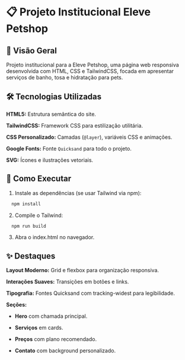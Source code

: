 
# 📋 Projeto Institucional Eleve Petshop

## 🚀 Visão Geral

Projeto institucional para a Eleve Petshop, uma página web responsiva desenvolvida com HTML, CSS e TailwindCSS, focada em apresentar serviços de banho, tosa e hidratação para pets.

## 🛠️ Tecnologias Utilizadas

**HTML5:** Estrutura semântica do site.

**TailwindCSS:** Framework CSS para estilização utilitária.

**CSS Personalizado:** Camadas (`@layer`), variáveis CSS e animações.

**Google Fonts:** Fonte `Quicksand` para todo o projeto.

**SVG:** Ícones e ilustrações vetoriais.


## 🔧 Como Executar

1. Instale as dependências (se usar Tailwind via npm):
```bash
  npm install
```

2. Compile o Tailwind:
```bash
  npm run build
```

3. Abra o index.html no navegador.
    
## ✨ Destaques
**Layout Moderno:** Grid e flexbox para organização responsiva.

**Interações Suaves:** Transições em botões e links.

**Tipografia:** Fontes Quicksand com tracking-widest para legibilidade.

**Seções:**

- **Hero** com chamada principal.

- **Serviços** em cards.

- **Preços** com plano recomendado.

- **Contato** com background personalizado.
